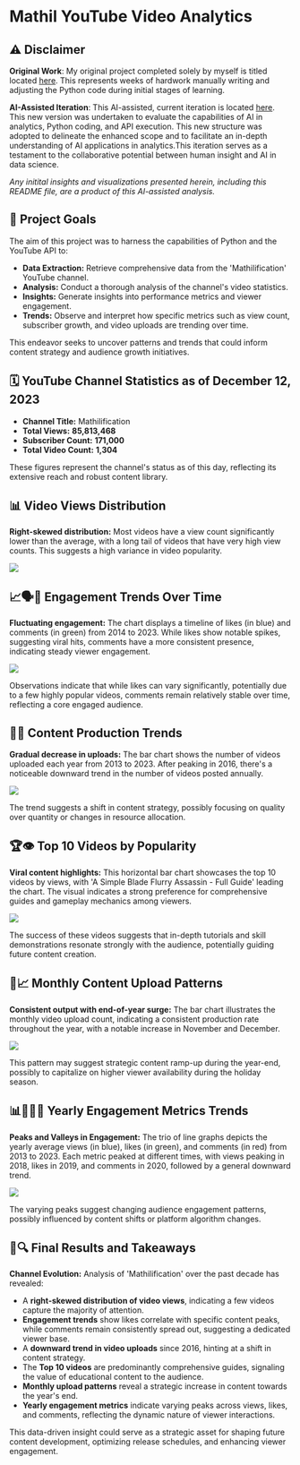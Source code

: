 # Mathil YouTube Video Analytics

## ⚠️ Disclaimer

**Original Work**: My original project completed solely by myself is titled located [here](https://github.com/josephhmltn/Mathil_YouTube_Video_Analytics/blob/main/Original%20notebook/Mathil%20Youtube.ipynb). This represents weeks of hardwork manually writing and adjusting the Python code during initial stages of learning.

**AI-Assisted Iteration**: This AI-assisted, current iteration is located [here](https://github.com/josephhmltn/Mathil_YouTube_Video_Analytics/blob/main/0_Exploratory_Data_Analysis.ipynb). This new version was undertaken to evaluate the capabilities of AI in analytics, Python coding, and API execution. This new structure was adopted to delineate the enhanced scope and to facilitate an in-depth understanding of AI applications in analytics.This iteration serves as a testament to the collaborative potential between human insight and AI in data science.

*Any initital insights and visualizations presented herein, including this README file, are a product of this AI-assisted analysis.*

## 🎯 Project Goals

The aim of this project was to harness the capabilities of Python and the YouTube API to:

- **Data Extraction:** Retrieve comprehensive data from the 'Mathilification' YouTube channel.
- **Analysis:** Conduct a thorough analysis of the channel's video statistics.
- **Insights:** Generate insights into performance metrics and viewer engagement.
- **Trends:** Observe and interpret how specific metrics such as view count, subscriber growth, and video uploads are trending over time.

This endeavor seeks to uncover patterns and trends that could inform content strategy and audience growth initiatives.


## 🗓️ YouTube Channel Statistics as of December 12, 2023

- **Channel Title:** Mathilification
- **Total Views:** **85,813,468**
- **Subscriber Count:** **171,000**
- **Total Video Count:** **1,304**

These figures represent the channel's status as of this day, reflecting its extensive reach and robust content library.

## 📊 Video Views Distribution

**Right-skewed distribution:** Most videos have a view count significantly lower than the average, with a long tail of videos that have very high view counts. This suggests a high variance in video popularity.

![](images/views_dist.png)

## 📈🗣️💬 Engagement Trends Over Time

**Fluctuating engagement:** The chart displays a timeline of likes (in blue) and comments (in green) from 2014 to 2023. While likes show notable spikes, suggesting viral hits, comments have a more consistent presence, indicating steady viewer engagement.

![](images/likes_comments_over_time.png)

Observations indicate that while likes can vary significantly, potentially due to a few highly popular videos, comments remain relatively stable over time, reflecting a core engaged audience.

## 🎥📆 Content Production Trends

**Gradual decrease in uploads:** The bar chart shows the number of videos uploaded each year from 2013 to 2023. After peaking in 2016, there's a noticeable downward trend in the number of videos posted annually.

![](images/video_uploads_per_year.png)

The trend suggests a shift in content strategy, possibly focusing on quality over quantity or changes in resource allocation.

## 🏆👁️ Top 10 Videos by Popularity

**Viral content highlights:** This horizontal bar chart showcases the top 10 videos by views, with 'A Simple Blade Flurry Assassin - Full Guide' leading the chart. The visual indicates a strong preference for comprehensive guides and gameplay mechanics among viewers.

![](images/top_10_vids_by_views.png)

The success of these videos suggests that in-depth tutorials and skill demonstrations resonate strongly with the audience, potentially guiding future content creation.

## 📅📈 Monthly Content Upload Patterns

**Consistent output with end-of-year surge:** The bar chart illustrates the monthly video upload count, indicating a consistent production rate throughout the year, with a notable increase in November and December.

![](images/videos_uploaded_each_month.png)

This pattern may suggest strategic content ramp-up during the year-end, possibly to capitalize on higher viewer availability during the holiday season.

## 📊👀💖💬 Yearly Engagement Metrics Trends

**Peaks and Valleys in Engagement:** The trio of line graphs depicts the yearly average views (in blue), likes (in green), and comments (in red) from 2013 to 2023. Each metric peaked at different times, with views peaking in 2018, likes in 2019, and comments in 2020, followed by a general downward trend.

![](images/views_likes_comments_over_time.png)

The varying peaks suggest changing audience engagement patterns, possibly influenced by content shifts or platform algorithm changes.

## 🏁🔍 Final Results and Takeaways

**Channel Evolution:** Analysis of 'Mathilification' over the past decade has revealed:

- A **right-skewed distribution of video views**, indicating a few videos capture the majority of attention.
- **Engagement trends** show likes correlate with specific content peaks, while comments remain consistently spread out, suggesting a dedicated viewer base.
- A **downward trend in video uploads** since 2016, hinting at a shift in content strategy.
- The **Top 10 videos** are predominantly comprehensive guides, signaling the value of educational content to the audience.
- **Monthly upload patterns** reveal a strategic increase in content towards the year's end.
- **Yearly engagement metrics** indicate varying peaks across views, likes, and comments, reflecting the dynamic nature of viewer interactions.

This data-driven insight could serve as a strategic asset for shaping future content development, optimizing release schedules, and enhancing viewer engagement.
